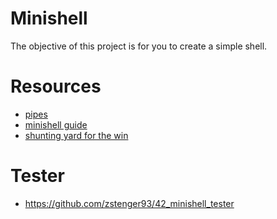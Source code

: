 # Minishell
The objective of this project is for you to create a simple shell.

# Resources
- [pipes](https://reactive.so/post/42-a-comprehensive-guide-to-pipex)
- [minishell guide](https://achrafbelarif.medium.com/42cursus-minishell-29cd25f972e6)
- [shunting yard for the win](https://somethingorotherwhatever.com/shunting-yard-animation/)

# Tester
 - https://github.com/zstenger93/42_minishell_tester

